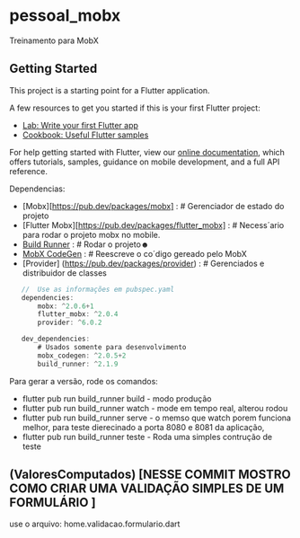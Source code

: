 # pessoal_mobx

Treinamento para MobX

## Getting Started

This project is a starting point for a Flutter application.

A few resources to get you started if this is your first Flutter project:

- [Lab: Write your first Flutter app](https://flutter.dev/docs/get-started/codelab)
- [Cookbook: Useful Flutter samples](https://flutter.dev/docs/cookbook)

For help getting started with Flutter, view our
[online documentation](https://flutter.dev/docs), which offers tutorials,
samples, guidance on mobile development, and a full API reference.


 Dependencias:
 - [Mobx][https://pub.dev/packages/mobx] : # Gerenciador de estado do projeto
 - [Flutter Mobx][https://pub.dev/packages/flutter_mobx] : # Necess´ario para rodar o projeto mobx no mobile.
 - [Build Runner](https://pub.dev/packages/build_runner) : # Rodar o projeto☻
 - [MobX CodeGen](https://pub.dev/packages/mobx_codegen) : # Reescreve o co´digo gereado pelo MobX
 - [Provider] (https://pub.dev/packages/provider)        : # Gerenciados e distribuidor de classes

 ```dart
    //  Use as informações em pubspec.yaml
    dependencies:
        mobx: ^2.0.6+1
        flutter_mobx: ^2.0.4
        provider: ^6.0.2

    dev_dependencies:
        # Usados somente para desenvolvimento
        mobx_codegen: ^2.0.5+2
        build_runner: ^2.1.9
 ```

 Para gerar a versão,  rode os comandos:

 - flutter pub run build_runner build - modo produção
 - flutter pub run build_runner watch - mode em tempo real, alterou rodou
 - flutter pub run build_runner serve - o memso que watch porem funciona melhor, para teste dierecinado a porta 8080 e 8081 da aplicação,
 - flutter pub run build_runner teste - Roda uma simples contrução de teste 

 ## (ValoresComputados) [NESSE COMMIT MOSTRO COMO CRIAR UMA VALIDAÇÃO SIMPLES DE UM FORMULÁRIO ] ##
 use o arquivo: home.validacao.formulario.dart